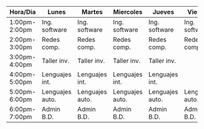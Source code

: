 | Hora/Dia      | Lunes           | Martes          | Miercoles       | Jueves          | Viernes         | Sabado | Domingo |
|---------------|-----------------|-----------------|-----------------|-----------------|-----------------|--------|---------|
| 1:00pm-2:00pm | Ing. software   | Ing. software   | Ing. software   | Ing. software   | Ing. software   |        |         |
| 2:00pm-3:00pm | Redes comp.     | Redes comp.     | Redes comp.     | Redes comp.     | Redes comp.     |        |         |
| 3:00pm-4:00pm | Taller inv.     | Taller inv.     | Taller inv.     | Taller inv.     |                 |        |         |
| 4:00pm-5:00pm | Lenguajes int.  | Lenguajes int.  | Lenguajes int.  | Lenguajes int.  |                 |        |         | 
| 5:00pm-6:00pm | Lenguajes auto. | Lenguajes auto. | Lenguajes auto. | Lenguajes auto. | Lenguajes auto. |        |         |
| 6:00pm-7:00pm | Admin B.D.      | Admin B.D.      | Admin B.D.      | Admin B.D.      | Admin B.D.      |        |         |  
